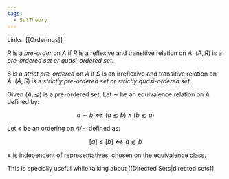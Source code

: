 ```yaml
---
tags:
  - SetTheory
---
```

Links: [[Orderings]]

$R$ is a _pre-order_ on $A$ if $R$ is a reflexive and transitive relation on $A.$ $(A, R)$ is a _pre-ordered set or quasi-ordered set._

$S$ is a _strict pre-ordered_ on $A$ if $S$ is an irreflexive and transitive relation on $A$. $(A, S)$ is a _strictly pre-ordered set or strictly quasi-ordered set._

Given $(A, \lesssim)$ is a pre-ordered set, Let $\sim$ be an equivalence relation on $A$ defined by:

$$ a \sim b \iff (a \lesssim b) \land (b \lesssim a) $$

Let $\le$ be an ordering on $A/\sim$ defined as:

$$ [a] \le [b] \iff a \lesssim b $$

$\le$ is independent of representatives, chosen on the equivalence class.

This is specially useful while talking about [[Directed Sets|directed sets]]